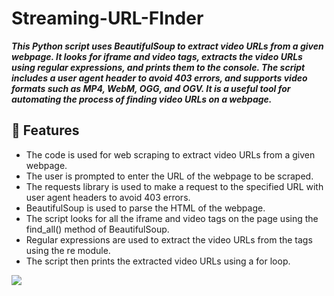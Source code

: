 # Streaming-URL-FInder
***This Python script uses BeautifulSoup to extract video URLs from a given webpage. It looks for iframe and video tags, extracts the video URLs using regular expressions, and prints them to the console. The script includes a user agent header to avoid 403 errors, and supports video formats such as MP4, WebM, OGG, and OGV. It is a useful tool for automating the process of finding video URLs on a webpage.***

## 🔗 Features
- The code is used for web scraping to extract video URLs from a given webpage.
- The user is prompted to enter the URL of the webpage to be scraped.
- The requests library is used to make a request to the specified URL with user agent headers to avoid 403 errors.
- BeautifulSoup is used to parse the HTML of the webpage.
- The script looks for all the iframe and video tags on the page using the find_all() method of BeautifulSoup.
- Regular expressions are used to extract the video URLs from the tags using the re module.
- The script then prints the extracted video URLs using a for loop.

[![](https://visitcount.itsvg.in/api?id=SIDDHU123M&icon=0&color=0)](https://visitcount.itsvg.in)
